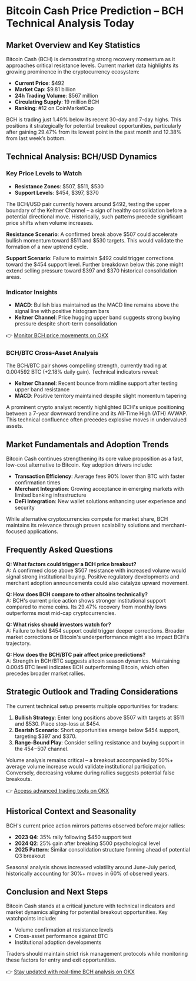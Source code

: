 # Bitcoin Cash Price Prediction – BCH Technical Analysis Today

## Market Overview and Key Statistics

Bitcoin Cash (BCH) is demonstrating strong recovery momentum as it approaches critical resistance levels. Current market data highlights its growing prominence in the cryptocurrency ecosystem:

- **Current Price**: $492  
- **Market Cap**: $9.81 billion  
- **24h Trading Volume**: $567 million  
- **Circulating Supply**: 19 million BCH  
- **Ranking**: #12 on CoinMarketCap  

BCH is trading just 1.49% below its recent 30-day and 7-day highs. This positions it strategically for potential breakout opportunities, particularly after gaining 29.47% from its lowest point in the past month and 12.38% from last week’s bottom.

## Technical Analysis: BCH/USD Dynamics

### Key Price Levels to Watch
- **Resistance Zones**: $507, $511, $530  
- **Support Levels**: $454, $397, $370  

The BCH/USD pair currently hovers around $492, testing the upper boundary of the Keltner Channel – a sign of healthy consolidation before a potential directional move. Historically, such patterns precede significant price shifts when volume increases.

**Resistance Scenario**: A confirmed break above $507 could accelerate bullish momentum toward $511 and $530 targets. This would validate the formation of a new uptrend cycle.

**Support Scenario**: Failure to maintain $492 could trigger corrections toward the $454 support level. Further breakdown below this zone might extend selling pressure toward $397 and $370 historical consolidation areas.

### Indicator Insights
- **MACD**: Bullish bias maintained as the MACD line remains above the signal line with positive histogram bars  
- **Keltner Channel**: Price hugging upper band suggests strong buying pressure despite short-term consolidation  

👉 [Monitor BCH price movements on OKX](https://bit.ly/okx-bonus)

### BCH/BTC Cross-Asset Analysis

The BCH/BTC pair shows compelling strength, currently trading at 0.004592 BTC (+2.18% daily gain). Technical indicators reveal:
- **Keltner Channel**: Recent bounce from midline support after testing upper band resistance  
- **MACD**: Positive territory maintained despite slight momentum tapering  

A prominent crypto analyst recently highlighted BCH's unique positioning between a 7-year downward trendline and its All-Time High (ATH) AVWAP. This technical confluence often precedes explosive moves in undervalued assets.

## Market Fundamentals and Adoption Trends

Bitcoin Cash continues strengthening its core value proposition as a fast, low-cost alternative to Bitcoin. Key adoption drivers include:
- **Transaction Efficiency**: Average fees 90% lower than BTC with faster confirmation times  
- **Merchant Integration**: Growing acceptance in emerging markets with limited banking infrastructure  
- **DeFi Integration**: New wallet solutions enhancing user experience and security  

While alternative cryptocurrencies compete for market share, BCH maintains its relevance through proven scalability solutions and merchant-focused applications.

## Frequently Asked Questions

**Q: What factors could trigger a BCH price breakout?**  
A: A confirmed close above $507 resistance with increased volume would signal strong institutional buying. Positive regulatory developments and merchant adoption announcements could also catalyze upward movement.

**Q: How does BCH compare to other altcoins technically?**  
A: BCH's current price action shows stronger institutional support compared to meme coins. Its 29.47% recovery from monthly lows outperforms most mid-cap cryptocurrencies.

**Q: What risks should investors watch for?**  
A: Failure to hold $454 support could trigger deeper corrections. Broader market corrections or Bitcoin's underperformance might also impact BCH's trajectory.

**Q: How does the BCH/BTC pair affect price predictions?**  
A: Strength in BCH/BTC suggests altcoin season dynamics. Maintaining 0.0045 BTC level indicates BCH outperforming Bitcoin, which often precedes broader market rallies.

## Strategic Outlook and Trading Considerations

The current technical setup presents multiple opportunities for traders:
1. **Bullish Strategy**: Enter long positions above $507 with targets at $511 and $530. Place stop-loss at $454.  
2. **Bearish Scenario**: Short opportunities emerge below $454 support, targeting $397 and $370.  
3. **Range-Bound Play**: Consider selling resistance and buying support in the $454-$507 channel.

Volume analysis remains critical – a breakout accompanied by 50%+ average volume increase would validate institutional participation. Conversely, decreasing volume during rallies suggests potential false breakouts.

👉 [Access advanced trading tools on OKX](https://bit.ly/okx-bonus)

## Historical Context and Seasonality

BCH's current price action mirrors patterns observed before major rallies:
- **2023 Q4**: 35% rally following $450 support test  
- **2024 Q2**: 25% gain after breaking $500 psychological level  
- **2025 Pattern**: Similar consolidation structure forming ahead of potential Q3 breakout  

Seasonal analysis shows increased volatility around June-July period, historically accounting for 30%+ moves in 60% of observed years.

## Conclusion and Next Steps

Bitcoin Cash stands at a critical juncture with technical indicators and market dynamics aligning for potential breakout opportunities. Key watchpoints include:
- Volume confirmation at resistance levels  
- Cross-asset performance against BTC  
- Institutional adoption developments  

Traders should maintain strict risk management protocols while monitoring these factors for entry and exit opportunities.

👉 [Stay updated with real-time BCH analysis on OKX](https://bit.ly/okx-bonus)